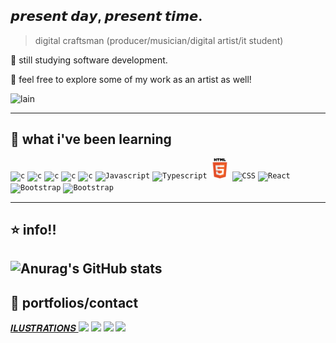 ## 𝙥𝙧𝙚𝙨𝙚𝙣𝙩 𝙙𝙖𝙮, 𝙥𝙧𝙚𝙨𝙚𝙣𝙩 𝙩𝙞𝙢𝙚. </strong>

> digital craftsman (producer/musician/digital artist/it student) 

🔭 still studying software development.                                                               

💬 feel free to explore some of my work as an artist as well!

![lain](https://github.com/crushedbyamallet/crushedbyamallet/assets/126797082/6e88bd7f-0199-4f0f-b600-505a40d43e89)

----

## 🚀 what i've been learning
<code><img height="32" src="https://cdn.jsdelivr.net/gh/devicons/devicon/icons/premierepro/premierepro-original.svg" alt="c"/></code>
<code><img height="32" src="https://cdn.jsdelivr.net/gh/devicons/devicon/icons/photoshop/photoshop-plain.svg" alt="c"/></code>
<code><img height="32" src="https://cdn.jsdelivr.net/gh/devicons/devicon@latest/icons/figma/figma-original.svg" alt="c"/></code>
<code><img height="32" src="https://cdn.jsdelivr.net/gh/devicons/devicon@latest/icons/sqldeveloper/sqldeveloper-original.svg" alt="c"/></code>
<code><img height="32" src="https://cdn.jsdelivr.net/gh/devicons/devicon/icons/python/python-original.svg" alt="c"/></code>
<code><img height="32" src="https://cdn.jsdelivr.net/gh/devicons/devicon/icons/java/java-original.svg" alt="Javascript"/></code>
<code><img height="32" src="https://cdn.jsdelivr.net/gh/devicons/devicon/icons/javascript/javascript-original.svg" alt="Typescript"/></code>
<code><img height="32" src="https://raw.githubusercontent.com/github/explore/80688e429a7d4ef2fca1e82350fe8e3517d3494d/topics/html/html.png" alt="HTML5"/></code>
<code><img height="32" src="https://cdn.jsdelivr.net/gh/devicons/devicon@latest/icons/typescript/typescript-original.svg" alt="CSS"/></code>
<code><img height="32" src="https://cdn.jsdelivr.net/gh/devicons/devicon@latest/icons/react/react-original.svg" alt="React"/></code>
<code><img height="32" src="https://cdn.jsdelivr.net/gh/devicons/devicon@latest/icons/css3/css3-original.svg" alt="Bootstrap"/></code>
<code><img height="32" src="https://cdn.jsdelivr.net/gh/devicons/devicon@latest/icons/csharp/csharp-original.svg" alt="Bootstrap"/></code>

---

## ⭐ info!!
![Anurag's GitHub stats](https://github-readme-stats.vercel.app/api?username=crushedbyamallet&theme=github&dark_icons=true)
---

## 👋 portfolios/contact
<div> 
  <a href="https://www.artstation.com/marullyn" target="_blank"> 𝑰𝑳𝑼𝑺𝑻𝑹𝑨𝑻𝑰𝑶𝑵𝑺 </a>
  <a href="https://www.instagram.com/marullynn/" target="_blank"><img src="https://img.shields.io/badge/-Instagram-%23E4405F?style=for-the-badge&logo=instagram&logoColor=white" target="_blank"></a>
 	<a href="https://www.behance.net/marullyn/" target="_blank"><img src="https://img.shields.io/badge/-Behance-blue?style=for-the-badge&logo=behance&logoColor=whit"></a>
 <a href="https://discord.gg/wagxzStdcR](https://open.spotify.com/artist/5YmbyvSzDc2PHZplAA2Til?si=s9TeKjA5S1eebeZw7vLAkA)" target="_blank"><img src="https://img.shields.io/badge/Spotify-1ED760?&style=for-the-badge&logo=spotify&logoColor=white"></a> 
  <a href="https://www.linkedin.com/in/rafaella-ballerini-45875016a](https://www.linkedin.com/in/mary-speranzini-a6092726a/)" target="_blank"><img src="https://img.shields.io/badge/-LinkedIn-%230077B5?style=for-the-badge&logo=linkedin&logoColor=white" target="_blank"></a> 
  
</div>
